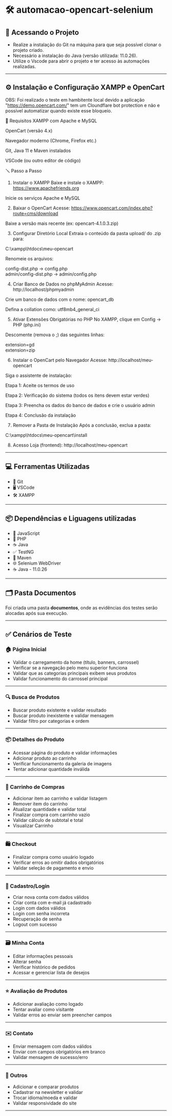 # 🛠️ automacao-opencart-selenium

## 📂 Acessando o Projeto

- Realize a instalação do Git na máquina para que seja possível clonar o projeto criado.  
- Necessário a instalação do Java (versão utilizada: 11.0.26).  
- Utilize o Vscode para abrir o projeto e ter acesso às automações realizadas.



---

## ⚙️ Instalação e Configuração XAMPP e OpenCart

OBS: Foi realizado o teste em hambitente local devido a aplicação "https://demo.opencart.com/" tem um Cloundflare bot protection e não e possível automatizar quando existe esse bloqueio.

🔧 Requisitos
XAMPP com Apache e MySQL

OpenCart (versão 4.x)

Navegador moderno (Chrome, Firefox etc.)

Git, Java 11 e Maven instalados

VSCode (ou outro editor de código)

🪛 Passo a Passo
1. Instalar o XAMPP
Baixe e instale o XAMPP: https://www.apachefriends.org

Inicie os serviços Apache e MySQL

2. Baixar o OpenCart
Acesse: https://www.opencart.com/index.php?route=cms/download

Baixe a versão mais recente (ex: opencart-4.1.0.3.zip)

3. Configurar Diretório Local
Extraia o conteúdo da pasta upload/ do .zip para:

C:\xampp\htdocs\meu-opencart

Renomeie os arquivos:

config-dist.php → config.php  
admin/config-dist.php → admin/config.php

4. Criar Banco de Dados no phpMyAdmin
Acesse: http://localhost/phpmyadmin

Crie um banco de dados com o nome: opencart_db

Defina a collation como: utf8mb4_general_ci

5. Ativar Extensões Obrigatórias no PHP
No XAMPP, clique em Config → PHP (php.ini)

Descomente (remova o ;) das seguintes linhas:

extension=gd  
extension=zip

6. Instalar o OpenCart pelo Navegador
Acesse: http://localhost/meu-opencart

Siga o assistente de instalação:

Etapa 1: Aceite os termos de uso

Etapa 2: Verificação do sistema (todos os itens devem estar verdes)

Etapa 3: Preencha os dados do banco de dados e crie o usuário admin

Etapa 4: Conclusão da instalação

7. Remover a Pasta de Instalação
Após a conclusão, exclua a pasta:

C:\xampp\htdocs\meu-opencart\install

8. Acesso
Loja (frontend): http://localhost/meu-opencart
 

---


## 💻 Ferramentas Utilizadas
 
- 🐙 Git  
- 🖥️ VSCode  
- 🛠️ XAMPP  

---

## 📦 Dependências  e Liguagens utilizadas

- 📜 JavaScript
- 🐘 PHP
- ☕ Java 
- ✅ TestNG  
- 🚀 Maven  
- 🌐 Selenium WebDriver  
- ☕ Java - 11.0.26  

---

## 🗂️ Pasta Documentos

Foi criada uma pasta **documentos**, onde as evidências dos testes serão alocadas após sua execução.

---

## ✅ Cenários de Teste

### 🏠 Página Inicial
- Validar o carregamento da home (título, banners, carrossel)
- Verificar se a navegação pelo menu superior funciona
- Validar que as categorias principais exibem seus produtos
- Validar funcionamento do carrossel principal

---

### 🔍 Busca de Produtos
- Buscar produto existente e validar resultado
- Buscar produto inexistente e validar mensagem
- Validar filtro por categorias e ordem

---

### 📦 Detalhes do Produto
- Acessar página do produto e validar informações
- Adicionar produto ao carrinho
- Verificar funcionamento da galeria de imagens
- Tentar adicionar quantidade inválida

---

### 🛒 Carrinho de Compras
- Adicionar item ao carrinho e validar listagem
- Remover item do carrinho
- Atualizar quantidade e validar total
- Finalizar compra com carrinho vazio
- Validar cálculo de subtotal e total
- Visualizar Carrinho

---

### 🛍️ Checkout
- Finalizar compra como usuário logado
- Verificar erros ao omitir dados obrigatórios
- Validar seleção de pagamento e envio

---

### 👤 Cadastro/Login
- Criar nova conta com dados válidos
- Criar conta com e-mail já cadastrado
- Login com dados válidos
- Login com senha incorreta
- Recuperação de senha
- Logout com sucesso

---

### 🗃️ Minha Conta
- Editar informações pessoais
- Alterar senha
- Verificar histórico de pedidos
- Acessar e gerenciar lista de desejos

---

### ⭐ Avaliação de Produtos
- Adicionar avaliação como logado
- Tentar avaliar como visitante
- Validar erros ao enviar sem preencher campos

---

### ✉️ Contato
- Enviar mensagem com dados válidos
- Enviar com campos obrigatórios em branco
- Validar mensagem de sucesso/erro

---

### 🔧 Outros
- Adicionar e comparar produtos
- Cadastrar na newsletter e validar
- Trocar idioma/moeda e validar
- Validar responsividade do site

---



